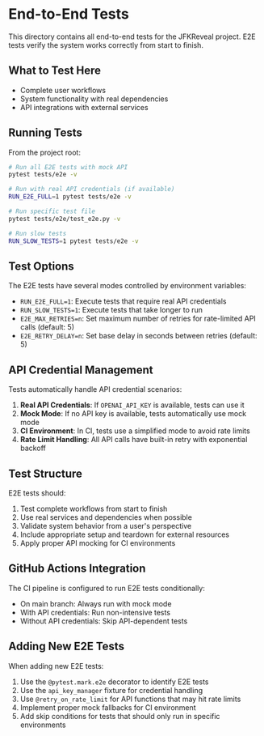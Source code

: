 # End-to-End Tests

This directory contains all end-to-end tests for the JFKReveal project. E2E tests verify the system works correctly from start to finish.

## What to Test Here

- Complete user workflows
- System functionality with real dependencies
- API integrations with external services

## Running Tests

From the project root:

```bash
# Run all E2E tests with mock API
pytest tests/e2e -v

# Run with real API credentials (if available)
RUN_E2E_FULL=1 pytest tests/e2e -v

# Run specific test file
pytest tests/e2e/test_e2e.py -v

# Run slow tests
RUN_SLOW_TESTS=1 pytest tests/e2e -v
```

## Test Options

The E2E tests have several modes controlled by environment variables:

- `RUN_E2E_FULL=1`: Execute tests that require real API credentials
- `RUN_SLOW_TESTS=1`: Execute tests that take longer to run
- `E2E_MAX_RETRIES=n`: Set maximum number of retries for rate-limited API calls (default: 5)
- `E2E_RETRY_DELAY=n`: Set base delay in seconds between retries (default: 5)

## API Credential Management

Tests automatically handle API credential scenarios:

1. **Real API Credentials**: If `OPENAI_API_KEY` is available, tests can use it
2. **Mock Mode**: If no API key is available, tests automatically use mock mode
3. **CI Environment**: In CI, tests use a simplified mode to avoid rate limits
4. **Rate Limit Handling**: All API calls have built-in retry with exponential backoff

## Test Structure

E2E tests should:
1. Test complete workflows from start to finish
2. Use real services and dependencies when possible
3. Validate system behavior from a user's perspective
4. Include appropriate setup and teardown for external resources
5. Apply proper API mocking for CI environments

## GitHub Actions Integration

The CI pipeline is configured to run E2E tests conditionally:

- On main branch: Always run with mock mode
- With API credentials: Run non-intensive tests
- Without API credentials: Skip API-dependent tests

## Adding New E2E Tests

When adding new E2E tests:

1. Use the `@pytest.mark.e2e` decorator to identify E2E tests
2. Use the `api_key_manager` fixture for credential handling
3. Use `@retry_on_rate_limit` for API functions that may hit rate limits
4. Implement proper mock fallbacks for CI environment
5. Add skip conditions for tests that should only run in specific environments